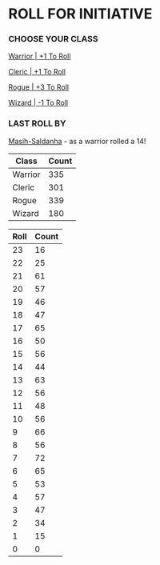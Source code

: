 # ROLL FOR INITIATIVE
### CHOOSE YOUR CLASS

[Warrior | +1 To Roll](https://github.com/benjaminsampica/benjaminsampica/issues/new?title=roll%7Cwarrior&body=Just+click+%27Submit+new+issue%27.)

[Cleric | +1 To Roll](https://github.com/benjaminsampica/benjaminsampica/issues/new?title=roll%7Ccleric&body=Just+click+%27Submit+new+issue%27.)

[Rogue | +3 To Roll](https://github.com/benjaminsampica/benjaminsampica/issues/new?title=roll%7Crogue&body=Just+click+%27Submit+new+issue%27.)

[Wizard | -1 To Roll](https://github.com/benjaminsampica/benjaminsampica/issues/new?title=roll%7Cwizard&body=Just+click+%27Submit+new+issue%27.)
### LAST ROLL BY
[Masih-Saldanha](https://www.github.com/Masih-Saldanha) - as a warrior rolled a 14!

|Class|Count|
|-|-|
|Warrior|335|
|Cleric|301|
|Rogue|339|
|Wizard|180|

|Roll|Count|
|-|-|
|23|16
|22|25
|21|61
|20|57
|19|46
|18|47
|17|65
|16|50
|15|56
|14|44
|13|63
|12|56
|11|48
|10|56
|9|66
|8|56
|7|72
|6|65
|5|53
|4|57
|3|47
|2|34
|1|15
|0|0
